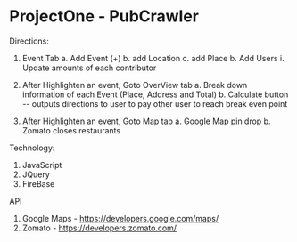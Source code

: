 # ProjectOne - PubCrawler


Directions:
1. Event Tab
  a. Add Event (+)
  b. add Location
  c. add Place
  b. Add Users
    i. Update amounts of each contributor
 
2. After Highlighten an event, Goto OverView tab
  a. Break down information of each Event (Place, Address and Total)
  b. Calculate button -- outputs directions to user to pay other user to reach break even point

3. After Highlighten an event, Goto Map tab
  a. Google Map pin drop
  b. Zomato closes restaurants 


Technology:
1. JavaScript
2. JQuery
3. FireBase



API
1. Google Maps - https://developers.google.com/maps/
2. Zomato - https://developers.zomato.com/




